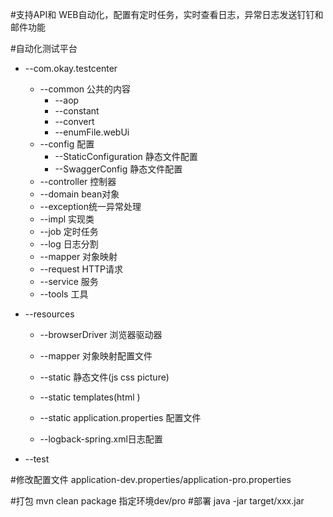 #支持API和 WEB自动化，配置有定时任务，实时查看日志，异常日志发送钉钉和邮件功能



#自动化测试平台 <br>

   * --com.okay.testcenter <br>
       * --common 公共的内容 <br>
           * --aop <br>
           * --constant <br>
           * --convert <br>
           * --enumFile.webUi <br>
       * --config 配置 <br>   
           * --StaticConfiguration 静态文件配置 <br>
           * --SwaggerConfig 静态文件配置 <br>
       * --controller 控制器 <br>           
       * --domain bean对象 <br>       
       * --exception统一异常处理 <br>     
       * --impl 实现类 <br>         
       * --job 定时任务<br>        
       * --log 日志分割<br>     
       * --mapper 对象映射<br>     
       * --request HTTP请求<br>     
       * --service 服务<br>     
       * --tools 工具<br> 
                 
   * --resources <br>
      * --browserDriver 浏览器驱动器 <br>
      * --mapper 对象映射配置文件 <br>
      * --static 静态文件(js css picture) <br>
      * --static templates(html ) <br>
      * --static application.properties 配置文件 <br>
    
      * --logback-spring.xml日志配置 <br>
       
       
   * --test <br>

#修改配置文件 application-dev.properties/application-pro.properties

#打包 mvn clean package 指定环境dev/pro
#部署 java -jar target/xxx.jar